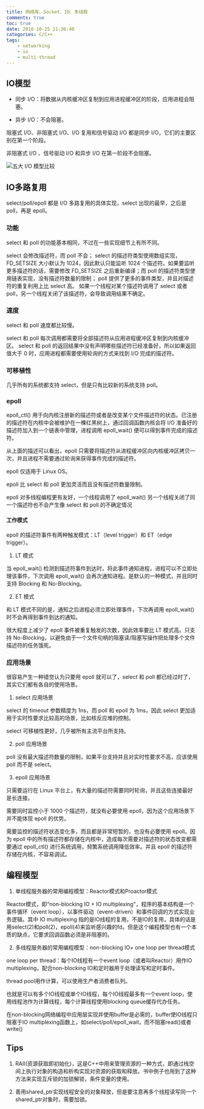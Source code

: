 ```yaml
---
title: 网络库、Socket、IO、多线程
comments: true
toc: true
date: 2018-10-25 11:36:40
categories: C/C++
tags: 
    - networking
    - io
    - multi-thread
---
```


## IO模型

- 同步 I/O：将数据从内核缓冲区复制到应用进程缓冲区的阶段，应用进程会阻塞。

- 异步 I/O：不会阻塞。

阻塞式 I/O、非阻塞式 I/O、I/O 复用和信号驱动 I/O 都是同步 I/O，它们的主要区别在第一个阶段。

非阻塞式 I/O 、信号驱动 I/O 和异步 I/O 在第一阶段不会阻塞。

![五大 I/O 模型比较](http://osxg0gzju.bkt.clouddn.com/%E4%BA%94%E5%A4%A7%20IO%20%E6%A8%A1%E5%9E%8B%E6%AF%94%E8%BE%83.png)

## IO多路复用

select/poll/epoll 都是 I/O 多路复用的具体实现，select 出现的最早，之后是 poll，再是 epoll。

### 功能

select 和 poll 的功能基本相同，不过在一些实现细节上有所不同。

select 会修改描述符，而 poll 不会；
select 的描述符类型使用数组实现，FD_SETSIZE 大小默认为 1024，因此默认只能监听 1024 个描述符。如果要监听更多描述符的话，需要修改 FD_SETSIZE 之后重新编译；而 poll 的描述符类型使用链表实现，没有描述符数量的限制；
poll 提供了更多的事件类型，并且对描述符的重复利用上比 select 高。
如果一个线程对某个描述符调用了 select 或者 poll，另一个线程关闭了该描述符，会导致调用结果不确定。

### 速度

select 和 poll 速度都比较慢。

select 和 poll 每次调用都需要将全部描述符从应用进程缓冲区复制到内核缓冲区。
select 和 poll 的返回结果中没有声明哪些描述符已经准备好，所以如果返回值大于 0 时，应用进程都需要使用轮询的方式来找到 I/O 完成的描述符。

### 可移植性

几乎所有的系统都支持 select，但是只有比较新的系统支持 poll。

### epoll

epoll_ctl() 用于向内核注册新的描述符或者是改变某个文件描述符的状态。已注册的描述符在内核中会被维护在一棵红黑树上，通过回调函数内核会将 I/O 准备好的描述符加入到一个链表中管理，进程调用 epoll_wait() 便可以得到事件完成的描述符。

从上面的描述可以看出，epoll 只需要将描述符从进程缓冲区向内核缓冲区拷贝一次，并且进程不需要通过轮询来获得事件完成的描述符。

epoll 仅适用于 Linux OS。

epoll 比 select 和 poll 更加灵活而且没有描述符数量限制。

epoll 对多线程编程更有友好，一个线程调用了 epoll_wait() 另一个线程关闭了同一个描述符也不会产生像 select 和 poll 的不确定情况

#### 工作模式

epoll 的描述符事件有两种触发模式：LT（level trigger）和 ET（edge trigger）。

1. LT 模式

当 epoll_wait() 检测到描述符事件到达时，将此事件通知进程，进程可以不立即处理该事件，下次调用 epoll_wait() 会再次通知进程。是默认的一种模式，并且同时支持 Blocking 和 No-Blocking。

2. ET 模式

和 LT 模式不同的是，通知之后进程必须立即处理事件，下次再调用 epoll_wait() 时不会再得到事件到达的通知。

很大程度上减少了 epoll 事件被重复触发的次数，因此效率要比 LT 模式高。只支持 No-Blocking，以避免由于一个文件句柄的阻塞读/阻塞写操作把处理多个文件描述符的任务饿死。

### 应用场景

很容易产生一种错觉认为只要用 epoll 就可以了，select 和 poll 都已经过时了，其实它们都有各自的使用场景。

1. select 应用场景

select 的 timeout 参数精度为 1ns，而 poll 和 epoll 为 1ms，因此 select 更加适用于实时性要求比较高的场景，比如核反应堆的控制。

select 可移植性更好，几乎被所有主流平台所支持。

2. poll 应用场景

poll 没有最大描述符数量的限制，如果平台支持并且对实时性要求不高，应该使用 poll 而不是 select。

3. epoll 应用场景

只需要运行在 Linux 平台上，有大量的描述符需要同时轮询，并且这些连接最好是长连接。

需要同时监控小于 1000 个描述符，就没有必要使用 epoll，因为这个应用场景下并不能体现 epoll 的优势。

需要监控的描述符状态变化多，而且都是非常短暂的，也没有必要使用 epoll。因为 epoll 中的所有描述符都存储在内核中，造成每次需要对描述符的状态改变都需要通过 epoll_ctl() 进行系统调用，频繁系统调用降低效率。并且 epoll 的描述符存储在内核，不容易调试。

## 编程模型

1. 单线程服务器的常用编程模型：Reactor模式和Proactor模式

Reactor模式，即“non-blocking IO + IO multiplexing"，程序的基本结构是一个事件循环（event loop），以事件驱动（event-driven）和事件回调的方式实现业务逻辑。其中 IO multiplexing 指的是IO线程的复用，不是IO的复用，具体的话是用select(2)和poll(2)，epoll(4)来监听感兴趣的fd。但是这个编程模型也有一个本质的缺点，它要求回调函数必须是非阻塞的。

2. 多线程服务器的常用编程模型：non-blocking IO+ one loop per thread模式

one loop per thread：每个IO线程有一个event loop（或者叫Reactor）用作IO multiplexing，配合non-blocking IO和定时器用于处理读写和定时事件。

thread pool用作计算，可以使用生产者消费者队列。

也就是可以有多个IO线程或单个IO线程，每个IO线程最多有一个event loop，使用线程池作为计算线程，每个计算线程使用blocking queue缓存代办任务。

在non-blocking网络编程中应用层实现并使用buffer是必需的，buffer使IO线程只阻塞于IO multiplexing函数上，如select/poll/epoll_wait，而不阻塞read()或者write()

## Tips

1. RAII(资源获取即初始化)，这是C++中用来管理资源的一种方式，即通过栈空间上执行对象的构造和析构实现对资源的获取和释放。书中例子也用到了这种方法来实现互斥锁的加锁解锁，条件变量的使用。

2. 善用shared_ptr实现线程安全的对象释放，但是要注意再多个线程读写同一个shared_ptr对象时，需要加锁。
